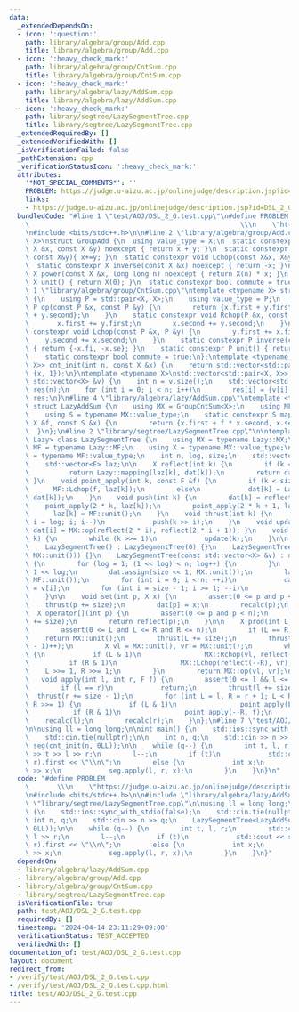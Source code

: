 ```yaml
---
data:
  _extendedDependsOn:
  - icon: ':question:'
    path: library/algebra/group/Add.cpp
    title: library/algebra/group/Add.cpp
  - icon: ':heavy_check_mark:'
    path: library/algebra/group/CntSum.cpp
    title: library/algebra/group/CntSum.cpp
  - icon: ':heavy_check_mark:'
    path: library/algebra/lazy/AddSum.cpp
    title: library/algebra/lazy/AddSum.cpp
  - icon: ':heavy_check_mark:'
    path: library/segtree/LazySegmentTree.cpp
    title: library/segtree/LazySegmentTree.cpp
  _extendedRequiredBy: []
  _extendedVerifiedWith: []
  _isVerificationFailed: false
  _pathExtension: cpp
  _verificationStatusIcon: ':heavy_check_mark:'
  attributes:
    '*NOT_SPECIAL_COMMENTS*': ''
    PROBLEM: https://judge.u-aizu.ac.jp/onlinejudge/description.jsp?id=DSL_2_G
    links:
    - https://judge.u-aizu.ac.jp/onlinejudge/description.jsp?id=DSL_2_G
  bundledCode: "#line 1 \"test/AOJ/DSL_2_G.test.cpp\"\n#define PROBLEM           \
    \                                                     \\\n    \"https://judge.u-aizu.ac.jp/onlinejudge/description.jsp?id=DSL_2_G\"\
    \n#include <bits/stdc++.h>\n\n#line 2 \"library/algebra/group/Add.cpp\"\ntemplate<typename\
    \ X>\nstruct GroupAdd {\n  using value_type = X;\n  static constexpr X op(const\
    \ X &x, const X &y) noexcept { return x + y; }\n  static constexpr void Rchop(X&x,\
    \ const X&y){ x+=y; }\n  static constexpr void Lchop(const X&x, X&y){ y+=x; }\n\
    \  static constexpr X inverse(const X &x) noexcept { return -x; }\n  static constexpr\
    \ X power(const X &x, long long n) noexcept { return X(n) * x; }\n  static constexpr\
    \ X unit() { return X(0); }\n  static constexpr bool commute = true;\n};\n#line\
    \ 1 \"library/algebra/group/CntSum.cpp\"\ntemplate <typename X> struct GroupCntSum\
    \ {\n    using P = std::pair<X, X>;\n    using value_type = P;\n    static constexpr\
    \ P op(const P &x, const P &y) {\n        return {x.first + y.first, x.second\
    \ + y.second};\n    }\n    static constexpr void Rchop(P &x, const P &y) {\n \
    \       x.first += y.first;\n        x.second += y.second;\n    }\n    static\
    \ constexpr void Lchop(const P &x, P &y) {\n        y.first += x.first;\n    \
    \    y.second += x.second;\n    }\n    static constexpr P inverse(const P &x)\
    \ { return {-x.fi, -x.se}; }\n    static constexpr P unit() { return {0, 0}; }\n\
    \    static constexpr bool commute = true;\n};\ntemplate <typename X> std::vector<std::pair<X,\
    \ X>> cnt_init(int n, const X &x) {\n    return std::vector<std::pair<X, X>>(n,\
    \ {x, 1});\n}\ntemplate <typename X>\nstd::vector<std::pair<X, X>> cnt_init(const\
    \ std::vector<X> &v) {\n    int n = v.size();\n    std::vector<std::pair<X, X>>\
    \ res(n);\n    for (int i = 0; i < n; i++)\n        res[i] = {v[i], 1};\n    return\
    \ res;\n}\n#line 4 \"library/algebra/lazy/AddSum.cpp\"\ntemplate <typename X>\
    \ struct LazyAddSum {\n    using MX = GroupCntSum<X>;\n    using MF = GroupAdd<X>;\n\
    \    using S = typename MX::value_type;\n    static constexpr S mapping(const\
    \ X &f, const S &x) {\n        return {x.first + f * x.second, x.second};\n  \
    \  }\n};\n#line 2 \"library/segtree/LazySegmentTree.cpp\"\n\ntemplate <typename\
    \ Lazy> class LazySegmentTree {\n    using MX = typename Lazy::MX;\n    using\
    \ MF = typename Lazy::MF;\n    using X = typename MX::value_type;\n    using F\
    \ = typename MF::value_type;\n    int n, log, size;\n    std::vector<X> dat;\n\
    \    std::vector<F> laz;\n\n    X reflect(int k) {\n        if (k < size)\n  \
    \          return Lazy::mapping(laz[k], dat[k]);\n        return dat[k];\n   \
    \ }\n    void point_apply(int k, const F &f) {\n        if (k < size)\n      \
    \      MF::Lchop(f, laz[k]);\n        else\n            dat[k] = Lazy::mapping(f,\
    \ dat[k]);\n    }\n    void push(int k) {\n        dat[k] = reflect(k);\n    \
    \    point_apply(2 * k, laz[k]);\n        point_apply(2 * k + 1, laz[k]);\n  \
    \      laz[k] = MF::unit();\n    }\n    void thrust(int k) {\n        for (int\
    \ i = log; i; i--)\n            push(k >> i);\n    }\n    void update(int i) {\
    \ dat[i] = MX::op(reflect(2 * i), reflect(2 * i + 1)); }\n    void recalc(int\
    \ k) {\n        while (k >>= 1)\n            update(k);\n    }\n\n  public:\n\
    \    LazySegmentTree() : LazySegmentTree(0) {}\n    LazySegmentTree(int n) : LazySegmentTree(std::vector<X>(n,\
    \ MX::unit())) {}\n    LazySegmentTree(const std::vector<X> &v) : n(v.size())\
    \ {\n        for (log = 1; (1 << log) < n; log++) {\n        }\n        size =\
    \ 1 << log;\n        dat.assign(size << 1, MX::unit());\n        laz.assign(size,\
    \ MF::unit());\n        for (int i = 0; i < n; ++i)\n            dat[size + i]\
    \ = v[i];\n        for (int i = size - 1; i >= 1; --i)\n            update(i);\n\
    \    }\n\n    void set(int p, X x) {\n        assert(0 <= p and p < n);\n    \
    \    thrust(p += size);\n        dat[p] = x;\n        recalc(p);\n    }\n\n  \
    \  X operator[](int p) {\n        assert(0 <= p and p < n);\n        thrust(p\
    \ += size);\n        return reflect(p);\n    }\n\n    X prod(int L, int R) {\n\
    \        assert(0 <= L and L <= R and R <= n);\n        if (L == R)\n        \
    \    return MX::unit();\n        thrust(L += size);\n        thrust((R += size\
    \ - 1)++);\n        X vl = MX::unit(), vr = MX::unit();\n        while (L < R)\
    \ {\n            if (L & 1)\n                MX::Rchop(vl, reflect(L++));\n  \
    \          if (R & 1)\n                MX::Lchop(reflect(--R), vr);\n        \
    \    L >>= 1, R >>= 1;\n        }\n        return MX::op(vl, vr);\n    }\n\n \
    \   void apply(int l, int r, F f) {\n        assert(0 <= l && l <= r && r <= n);\n\
    \        if (l == r)\n            return;\n        thrust(l += size);\n      \
    \  thrust(r += size - 1);\n        for (int L = l, R = r + 1; L < R; L >>= 1,\
    \ R >>= 1) {\n            if (L & 1)\n                point_apply(L++, f);\n \
    \           if (R & 1)\n                point_apply(--R, f);\n        }\n    \
    \    recalc(l);\n        recalc(r);\n    }\n};\n#line 7 \"test/AOJ/DSL_2_G.test.cpp\"\
    \n\nusing ll = long long;\n\nint main() {\n    std::ios::sync_with_stdio(false);\n\
    \    std::cin.tie(nullptr);\n\n    int n, q;\n    std::cin >> n >> q;\n    LazySegmentTree<LazyAddSum<ll>>\
    \ seg(cnt_init(n, 0LL));\n\n    while (q--) {\n        int t, l, r;\n        std::cin\
    \ >> t >> l >> r;\n        l--;\n        if (t)\n            std::cout << seg.prod(l,\
    \ r).first << \"\\n\";\n        else {\n            int x;\n            std::cin\
    \ >> x;\n            seg.apply(l, r, x);\n        }\n    }\n}\n"
  code: "#define PROBLEM                                                         \
    \       \\\n    \"https://judge.u-aizu.ac.jp/onlinejudge/description.jsp?id=DSL_2_G\"\
    \n#include <bits/stdc++.h>\n\n#include \"library/algebra/lazy/AddSum.cpp\"\n#include\
    \ \"library/segtree/LazySegmentTree.cpp\"\n\nusing ll = long long;\n\nint main()\
    \ {\n    std::ios::sync_with_stdio(false);\n    std::cin.tie(nullptr);\n\n   \
    \ int n, q;\n    std::cin >> n >> q;\n    LazySegmentTree<LazyAddSum<ll>> seg(cnt_init(n,\
    \ 0LL));\n\n    while (q--) {\n        int t, l, r;\n        std::cin >> t >>\
    \ l >> r;\n        l--;\n        if (t)\n            std::cout << seg.prod(l,\
    \ r).first << \"\\n\";\n        else {\n            int x;\n            std::cin\
    \ >> x;\n            seg.apply(l, r, x);\n        }\n    }\n}"
  dependsOn:
  - library/algebra/lazy/AddSum.cpp
  - library/algebra/group/Add.cpp
  - library/algebra/group/CntSum.cpp
  - library/segtree/LazySegmentTree.cpp
  isVerificationFile: true
  path: test/AOJ/DSL_2_G.test.cpp
  requiredBy: []
  timestamp: '2024-04-14 23:11:29+09:00'
  verificationStatus: TEST_ACCEPTED
  verifiedWith: []
documentation_of: test/AOJ/DSL_2_G.test.cpp
layout: document
redirect_from:
- /verify/test/AOJ/DSL_2_G.test.cpp
- /verify/test/AOJ/DSL_2_G.test.cpp.html
title: test/AOJ/DSL_2_G.test.cpp
---
```

